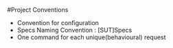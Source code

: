 ﻿#Project Conventions


* Convention for configuration
* Specs Naming Convention : [SUT]Specs
* One command for each unique(behavioural) request

